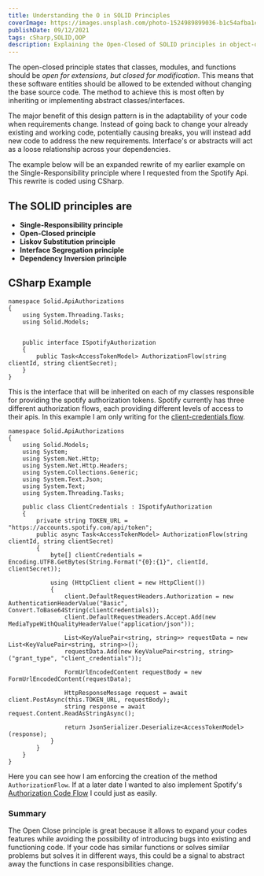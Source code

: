 ```yaml
---
title: Understanding the O in SOLID Principles
coverImage: https://images.unsplash.com/photo-1524989899036-b1c54afba1c0?ixid=MnwxMjA3fDB8MHxwaG90by1wYWdlfHx8fGVufDB8fHx8&ixlib=rb-1.2.1&auto=format&fit=crop&w=1050&q=80
publishDate: 09/12/2021
tags: cSharp,SOLID,OOP
description: Explaining the Open-Closed of SOLID principles in object-oriented programming.
---
```


The open-closed principle states that classes, modules, and functions should be _open for extensions, but closed for modification_. This means that these software entities should be allowed to be extended without changing the base source code. The method to achieve this is most often by inheriting or implementing abstract classes/interfaces.

The major benefit of this design pattern is in the adaptability of your code when requirements change. Instead of going back to change your already existing and working code, potentially causing breaks, you will instead add new code to address the new requirements. Interface's or abstracts will act as a loose relationship across your dependencies.

The example below will be an expanded rewrite of my earlier example on the Single-Responsibility principle where I requested from the Spotify Api. This rewrite is coded using CSharp.

## The SOLID principles are

- **Single-Responsibility principle**
- **Open-Closed principle**
- **Liskov Substitution principle**
- **Interface Segregation principle**
- **Dependency Inversion principle**

## CSharp Example

```
namespace Solid.ApiAuthorizations
{
    using System.Threading.Tasks;
    using Solid.Models;


    public interface ISpotifyAuthorization
    {
        public Task<AccessTokenModel> AuthorizationFlow(string clientId, string clientSecret);
    }
}
```

This is the interface that will be inherited on each of my classes responsible for providing the spotify authorization tokens. Spotify currently has three different authorization flows, each providing different levels of access to their apis. In this example I am only writing for the [client-credentials flow](https://developer.spotify.com/documentation/general/guides/authorization-guide/#client-credentials-flow).

```
namespace Solid.ApiAuthorizations
{
    using Solid.Models;
    using System;
    using System.Net.Http;
    using System.Net.Http.Headers;
    using System.Collections.Generic;
    using System.Text.Json;
    using System.Text;
    using System.Threading.Tasks;

    public class ClientCredentials : ISpotifyAuthorization
    {
        private string TOKEN_URL = "https://accounts.spotify.com/api/token";
        public async Task<AccessTokenModel> AuthorizationFlow(string clientId, string clientSecret)
        {
            byte[] clientCredentials = Encoding.UTF8.GetBytes(String.Format("{0}:{1}", clientId, clientSecret));

            using (HttpClient client = new HttpClient())
            {
                client.DefaultRequestHeaders.Authorization = new AuthenticationHeaderValue("Basic", Convert.ToBase64String(clientCredentials));
                client.DefaultRequestHeaders.Accept.Add(new MediaTypeWithQualityHeaderValue("application/json"));

                List<KeyValuePair<string, string>> requestData = new List<KeyValuePair<string, string>>();
                requestData.Add(new KeyValuePair<string, string>("grant_type", "client_credentials"));

                FormUrlEncodedContent requestBody = new FormUrlEncodedContent(requestData);

                HttpResponseMessage request = await client.PostAsync(this.TOKEN_URL, requestBody);
                string response = await request.Content.ReadAsStringAsync();

                return JsonSerializer.Deserialize<AccessTokenModel>(response);
            }
        }
    }
}
```

Here you can see how I am enforcing the creation of the method `AuthorizationFlow`. If at a later date I wanted to also implement Spotify's [Authorization Code Flow](https://developer.spotify.com/documentation/general/guides/authorization-guide/#authorization-code-flow) I could just as easily.

### Summary

The Open Close principle is great because it allows to expand your codes features while avoiding the possibility of introducing bugs into existing and functioning code. If your code has similar functions or solves similar problems but solves it in different ways, this could be a signal to abstract away the functions in case responsibilities change.
